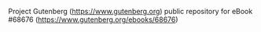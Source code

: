 Project Gutenberg (https://www.gutenberg.org) public repository for
eBook #68676 (https://www.gutenberg.org/ebooks/68676)
